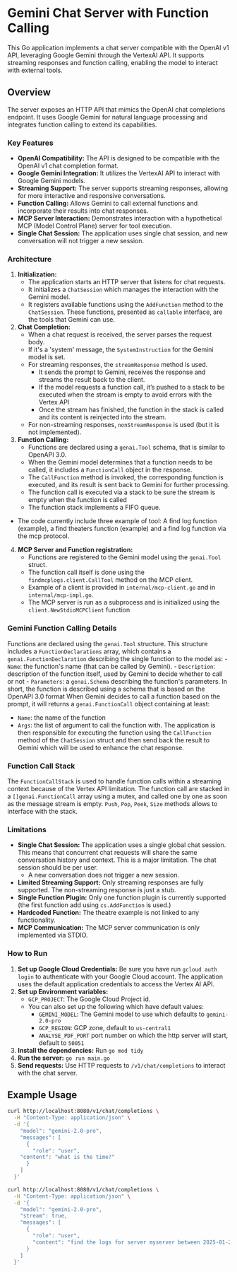 # Gemini Chat Server with Function Calling

This Go application implements a chat server compatible with the OpenAI v1 API, leveraging Google Gemini through the VertexAI API. It supports streaming responses and function calling, enabling the model to interact with external tools.

## Overview

The server exposes an HTTP API that mimics the OpenAI chat completions endpoint. It uses Google Gemini for natural language processing and integrates function calling to extend its capabilities.

### Key Features

-   **OpenAI Compatibility:** The API is designed to be compatible with the OpenAI v1 chat completion format.
-   **Google Gemini Integration:** It utilizes the VertexAI API to interact with Google Gemini models.
-   **Streaming Support:** The server supports streaming responses, allowing for more interactive and responsive conversations.
-   **Function Calling:** Allows Gemini to call external functions and incorporate their results into chat responses.
-   **MCP Server Interaction:** Demonstrates interaction with a hypothetical MCP (Model Control Plane) server for tool execution.
-   **Single Chat Session:** The application uses single chat session, and new conversation will not trigger a new session.

### Architecture

1.  **Initialization:**
    -   The application starts an HTTP server that listens for chat requests.
    -   It initializes a `ChatSession` which manages the interaction with the Gemini model.
    -   It registers available functions using the `AddFunction` method to the `ChatSession`. These functions, presented as `callable` interface, are the tools that Gemini can use.
2.  **Chat Completion:**
    -   When a chat request is received, the server parses the request body.
    -   If it's a 'system' message, the `SystemInstruction` for the Gemini model is set.
    -   For streaming responses, the `streamResponse` method is used.
        -   It sends the prompt to Gemini, receives the response and streams the result back to the client.
        -   If the model requests a function call, it’s pushed to a stack to be executed when the stream is empty to avoid errors with the Vertex API
        -   Once the stream has finished, the function in the stack is called and its content is reinjected into the stream.
    - For non-streaming responses, `nonStreamResponse` is used (but it is not implemented).
3.  **Function Calling:**
    -   Functions are declared using a `genai.Tool` schema, that is similar to OpenAPI 3.0.
    -   When the Gemini model determines that a function needs to be called, it includes a `FunctionCall` object in the response.
    -   The `CallFunction` method is invoked, the corresponding function is executed, and its result is sent back to Gemini for further processing.
    -   The function call is executed via a stack to be sure the stream is empty when the function is called
    -   The function stack implements a FIFO queue.
   - The code currently include three example of tool: A find log function (example), a find theaters function (example) and a find log function via the mcp protocol.
4.  **MCP Server and Function registration:**
    - Functions are registered to the Gemini model using the `genai.Tool` struct.
    - The function call itself is done using the `findmcplogs.client.CallTool` method on the MCP client.
    - Example of a client is provided in `internal/mcp-client.go` and in `internal/mcp-impl.go`.
    -  The MCP server is run as a subprocess and is initialized using the `client.NewStdioMCPClient` function

### Gemini Function Calling Details

Functions are declared using the `genai.Tool` structure. This structure includes a `FunctionDeclarations` array, which contains a `genai.FunctionDeclaration` describing the single function to the model as:
    -   `Name`: the function's name (that can be called by Gemini).
    -  `Description`: description of the function itself, used by Gemini to decide whether to call or not
    -  `Parameters`: a `genai.Schema` describing the function's parameters.
 In short, the function is described using a schema that is based on the OpenAPI 3.0 format
 When Gemini decides to call a function based on the prompt, it will returns a `genai.FunctionCall` object containing at least:
 - `Name`: the name of the function
 - `Args`: the list of argument to call the function with.
The application is then responsible for executing the function using the `CallFunction` method of the `ChatSession` struct and then send back the result to Gemini which will be used to enhance the chat response.
### Function Call Stack

The `FunctionCallStack` is used to handle function calls within a streaming context because of the Vertex API limitation. The function call are stacked in a `[]genai.FunctionCall` array using a mutex, and called one by one as soon as the message stream is empty. `Push`, `Pop`, `Peek`, `Size` methods allows to interface with the stack.
### Limitations

-   **Single Chat Session:** The application uses a single global chat session. This means that concurrent chat requests will share the same conversation history and context. This is a major limitation. The chat session should be per user.
	- A new conversation does not trigger a new session.
-   **Limited Streaming Support:** Only streaming responses are fully supported. The non-streaming response is just a stub.
-   **Single Function Plugin:** Only one function plugin is currently supported (the first function add using `cs.AddFunction` is used.)
-   **Hardcoded Function:** The theatre example is not linked to any functionality.
-   **MCP Communication:** The MCP server communication is only implemented via STDIO.

### How to Run

1.  **Set up Google Cloud Credentials:** Be sure you have run `gcloud auth login` to authenticate with your Google Cloud account. The application uses the default application credentials to access the Vertex AI API.
2.  **Set up Environment variables:**
    - `GCP_PROJECT`: The Google Cloud Project id.
    - You can also set up the following which have default values:
        - `GEMINI_MODEL`: The Gemini model to use which defaults to `gemini-2.0-pro`
        - `GCP_REGION`: GCP zone, default to `us-central1`
        - `ANALYSE_PDF_PORT` port number on which the http server will start, default to `50051`
3.  **Install the dependencies:** Run `go mod tidy`
4.  **Run the server:** `go run main.go`
5.  **Send requests:** Use HTTP requests to `/v1/chat/completions` to interact with the chat server.

## Example Usage
```bash
curl http://localhost:8080/v1/chat/completions \
  -H "Content-Type: application/json" \
  -d '{
    "model": "gemini-2.0-pro",
    "messages": [
      {
        "role": "user",
	"content": "what is the time?"
      }
    ]
  }'
```

```bash
curl http://localhost:8080/v1/chat/completions \
  -H "Content-Type: application/json" \
  -d '{
    "model": "gemini-2.0-pro",
    "stream": true,
    "messages": [
      {
        "role": "user",
        "content": "find the logs for server myserver between 2025-01-24 12:00:00 +0100 and 2025-01-24 13:00:00 +0100"
      }
    ]
  }'
```

